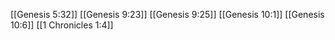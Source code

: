 [[Genesis 5:32]]
[[Genesis 9:23]]
[[Genesis 9:25]]
[[Genesis 10:1]]
[[Genesis 10:6]]
[[1 Chronicles 1:4]]

